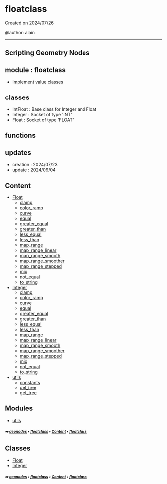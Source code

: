 # floatclass

Created on 2024/07/26

@author: alain

-----------------------------------------------------
Scripting Geometry Nodes
-----------------------------------------------------

module : floatclass
-------------------
- Implement value classes

classes
-------
- IntFloat      : Base class for Integer and Float
- Integer       : Socket of type 'INT'
- Float         : Socket of type 'FLOAT'

functions
---------

updates
-------
- creation : 2024/07/23
- update : 2024/09/04

## Content

- [Float](geono-float-float.md#float)
  - [clamp](geono-float-float.md#clamp)
  - [color_ramp](geono-float-float.md#color_ramp)
  - [curve](geono-float-float.md#curve)
  - [equal](geono-float-float.md#equal)
  - [greater_equal](geono-float-float.md#greater_equal)
  - [greater_than](geono-float-float.md#greater_than)
  - [less_equal](geono-float-float.md#less_equal)
  - [less_than](geono-float-float.md#less_than)
  - [map_range](geono-float-float.md#map_range)
  - [map_range_linear](geono-float-float.md#map_range_linear)
  - [map_range_smooth](geono-float-float.md#map_range_smooth)
  - [map_range_smoother](geono-float-float.md#map_range_smoother)
  - [map_range_stepped](geono-float-float.md#map_range_stepped)
  - [mix](geono-float-float.md#mix)
  - [not_equal](geono-float-float.md#not_equal)
  - [to_string](geono-float-float.md#to_string)
- [Integer](geono-float-integer.md#integer)
  - [clamp](geono-float-integer.md#clamp)
  - [color_ramp](geono-float-integer.md#color_ramp)
  - [curve](geono-float-integer.md#curve)
  - [equal](geono-float-integer.md#equal)
  - [greater_equal](geono-float-integer.md#greater_equal)
  - [greater_than](geono-float-integer.md#greater_than)
  - [less_equal](geono-float-integer.md#less_equal)
  - [less_than](geono-float-integer.md#less_than)
  - [map_range](geono-float-integer.md#map_range)
  - [map_range_linear](geono-float-integer.md#map_range_linear)
  - [map_range_smooth](geono-float-integer.md#map_range_smooth)
  - [map_range_smoother](geono-float-integer.md#map_range_smoother)
  - [map_range_stepped](geono-float-integer.md#map_range_stepped)
  - [mix](geono-float-integer.md#mix)
  - [not_equal](geono-float-integer.md#not_equal)
  - [to_string](geono-float-integer.md#to_string)
- [utils](geono-float-utils---utils.md#utils)
  - [constants](geono-float-utils-const---constants.md#constants)
  - [del_tree](geono-float-utils---utils.md#del_tree)
  - [get_tree](geono-float-utils---utils.md#get_tree)

## Modules



- [utils](geono-float-utils---utils.md#utils)

##### <sub>:arrow_right: [geonodes](index.md#geonodes) :black_small_square: [floatclass](geono-float---floatclass.md#floatclass) :black_small_square: [Content](geono-float---floatclass.md#content) :black_small_square: [floatclass](geono-float---floatclass.md#floatclass)</sub>

## Classes



- [Float](geono-float-float.md#float)
- [Integer](geono-float-integer.md#integer)

##### <sub>:arrow_right: [geonodes](index.md#geonodes) :black_small_square: [floatclass](geono-float---floatclass.md#floatclass) :black_small_square: [Content](geono-float---floatclass.md#content) :black_small_square: [floatclass](geono-float---floatclass.md#floatclass)</sub>